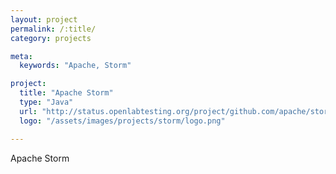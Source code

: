 ```yaml
---
layout: project
permalink: /:title/
category: projects

meta:
  keywords: "Apache, Storm"

project:
  title: "Apache Storm"
  type: "Java"
  url: "http://status.openlabtesting.org/project/github.com/apache/storm"
  logo: "/assets/images/projects/storm/logo.png"

---	
```

<p>Apache Storm</p>